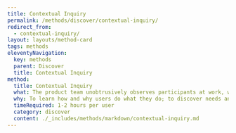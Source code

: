 ```yaml
---
title: Contextual Inquiry
permalink: /methods/discover/contextual-inquiry/
redirect_from:
  - contextual-inquiry/
layout: layouts/method-card
tags: methods
eleventyNavigation:
  key: methods
  parent: Discover
  title: Contextual Inquiry
method:
  title: Contextual Inquiry
  what: The product team unobtrusively observes participants at work, with their permission, then asks questions.
  why: To learn how and why users do what they do; to discover needs and attitudes that might not emerge in an <a href="https://guides.18f.gov/methods/discover/stakeholder-and-user-interviews/" class="usa-link">interview</a> to map how tools, digital and otherwise, interact during complex activities.
  timeRequired: 1-2 hours per user
  category: discover
  content: ./_includes/methods/markdown/contextual-inquiry.md
---
```

